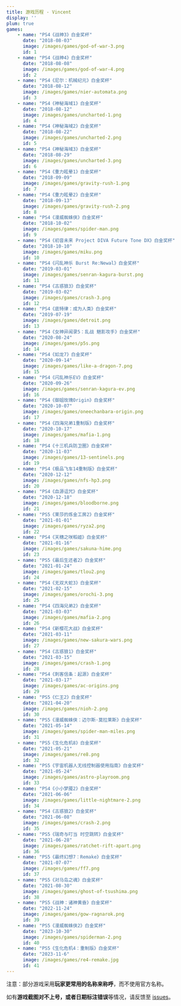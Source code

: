 ```yaml
---
title: 游戏历程 - Vincent
display: ''
plum: true
games:
    - name: "PS4《战神3》白金奖杯"
      date: "2018-08-03"
      image: /images/games/god-of-war-3.png
      id: 1
    - name: "PS4《战神4》白金奖杯"
      date: "2018-08-08"
      image: /images/games/god-of-war-4.png
      id: 2
    - name: "PS4《尼尔：机械纪元》白金奖杯"
      date: "2018-08-12"
      image: /images/games/nier-automata.png
      id: 3
    - name: "PS4《神秘海域1》白金奖杯"
      date: "2018-08-12"
      image: /images/games/uncharted-1.png
      id: 4
    - name: "PS4《神秘海域2》白金奖杯"
      date: "2018-08-22"
      image: /images/games/uncharted-2.png
      id: 5
    - name: "PS4《神秘海域3》白金奖杯"
      date: "2018-08-29"
      image: /images/games/uncharted-3.png
      id: 6
    - name: "PS4《重力眩晕1》白金奖杯"
      date: "2018-09-09"
      image: /images/games/gravity-rush-1.png
      id: 7
    - name: "PS4《重力眩晕2》白金奖杯"
      date: "2018-09-13"
      image: /images/games/gravity-rush-2.png
      id: 8
    - name: "PS4《漫威蜘蛛侠》白金奖杯"
      date: "2018-10-02"
      image: /images/games/spider-man.png
      id: 9
    - name: "PS4《初音未来 Project DIVA Future Tone DX》白金奖杯"
      date: "2018-10-10"
      image: /images/games/miku.png
      id: 10
    - name: "PS4《闪乱神乐 Burst Re:Newal》白金奖杯"
      date: "2019-03-01"
      image: /images/games/senran-kagura-burst.png
      id: 11
    - name: "PS4《古惑狼3》白金奖杯"
      date: "2019-03-02"
      image: /images/games/crash-3.png
      id: 12
    - name: "PS4《底特律：成为人类》白金奖杯"
      date: "2019-07-19"
      image: /images/games/detroit.png
      id: 13
    - name: "PS4《女神异闻录5：乱战 魅影攻手》白金奖杯"
      date: "2020-08-24"
      image: /images/games/p5s.png
      id: 14
    - name: "PS4《如龙7》白金奖杯"
      date: "2020-09-14"
      image: /images/games/like-a-dragon-7.png
      id: 15
    - name: "PS4《闪乱神乐EV》白金奖杯"
      date: "2020-09-26"
      image: /images/games/senran-kagura-ev.png
      id: 16
    - name: "PS4《御姐玫瑰Origin》白金奖杯"
      date: "2020-10-07"
      image: /images/games/oneechanbara-origin.png
      id: 17
    - name: "PS4《四海兄弟1重制版》白金奖杯"
      date: "2020-10-17"
      image: /images/games/mafia-1.png
      id: 18
    - name: "PS4《十三机兵防卫圈》白金奖杯"
      date: "2020-11-03"
      image: /images/games/13-sentinels.png
      id: 19
    - name: "PS4《极品飞车14重制版》白金奖杯"
      date: "2020-12-12"
      image: /images/games/nfs-hp3.png
      id: 20
    - name: "PS4《血源诅咒》白金奖杯"
      date: "2020-12-18"
      image: /images/games/bloodborne.png
      id: 21
    - name: "PS5《莱莎的炼金工房2》白金奖杯"
      date: "2021-01-01"
      image: /images/games/ryza2.png
      id: 22
    - name: "PS4《天穗之咲稻姬》白金奖杯"
      date: "2021-01-16"
      image: /images/games/sakuna-hime.png
      id: 23
    - name: "PS5《最后生还者2》白金奖杯"
      date: "2021-01-24"
      image: /images/games/tlou2.png
      id: 24
    - name: "PS4《无双大蛇3》白金奖杯"
      date: "2021-02-15"
      image: /images/games/orochi-3.png
      id: 25
    - name: "PS4《四海兄弟2》白金奖杯"
      date: "2021-03-03"
      image: /images/games/mafia-2.png
      id: 26
    - name: "PS4《新樱花大战》白金奖杯"
      date: "2021-03-11"
      image: /images/games/new-sakura-wars.png
      id: 27
    - name: "PS4《古惑狼1》白金奖杯"
      date: "2021-03-15"
      image: /images/games/crash-1.png
      id: 28
    - name: "PS4《刺客信条：起源》白金奖杯"
      date: "2021-03-17"
      image: /images/games/ac-origins.png
      id: 29
    - name: "PS5《仁王2》白金奖杯"
      date: "2021-04-20"
      image: /images/games/nioh-2.png
      id: 30
    - name: "PS5《漫威蜘蛛侠：迈尔斯·莫拉莱斯》白金奖杯"
      date: "2021-05-14"
      image: /images/games/spider-man-miles.png
      id: 31
    - name: "PS5《生化危机8》白金奖杯"
      date: "2021-05-21"
      image: /images/games/re8.png
      id: 32
    - name: "PS5《宇宙机器人无线控制器使用指南》白金奖杯"
      date: "2021-05-24"
      image: /images/games/astro-playroom.png
      id: 33
    - name: "PS4《小小梦魇2》白金奖杯"
      date: "2021-06-06"
      image: /images/games/little-nightmare-2.png
      id: 34
    - name: "PS4《古惑狼2》白金奖杯"
      date: "2021-06-08"
      image: /images/games/crash-2.png
      id: 35
    - name: "PS5《瑞奇与叮当 时空跳转》白金奖杯"
      date: "2021-06-28"
      image: /images/games/ratchet-rift-apart.png
      id: 36
    - name: "PS5《最终幻想7：Remake》白金奖杯"
      date: "2021-07-07"
      image: /images/games/ff7.png
      id: 37
    - name: "PS5《对马岛之魂》白金奖杯"
      date: "2021-08-30"
      image: /images/games/ghost-of-tsushima.png
      id: 38
    - name: "PS5《战神：诸神黄昏》白金奖杯"
      date: "2022-11-24"
      image: /images/games/gow-ragnarok.png
      id: 39
    - name: "PS5《漫威蜘蛛侠2》白金奖杯"
      date: "2023-10-30"
      image: /images/games/spiderman-2.png
      id: 40
    - name: "PS5《生化危机4：重制版》白金奖杯"
      date: "2023-11-6"
      image: /images/games/re4-remake.jpg
      id: 41
---
```


<SubNav />

<p>注意：部分游戏采用<b>玩家更常用的名称来称呼</b>，而不使用官方名称。</p>

<p>
  <span>如有<b>游戏截图对不上号，或者日期标注错误</b>等情况，请反馈至</span>
  <span>
    <a href="https://github.com/Vincent-the-gamer/vincent/issues" target="_blank">issues</a>。
  </span>
</p>
<ListGames :games="frontmatter.games.reverse()"/>